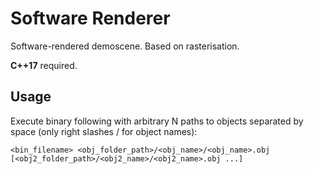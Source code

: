 # Software Renderer
Software-rendered demoscene. Based on rasterisation. 

**C++17** required.

## Usage
Execute binary following with arbitrary N paths to objects separated by space (only right slashes / for object names):

`<bin_filename> <obj_folder_path>/<obj_name>/<obj_name>.obj [<obj2_folder_path>/<obj2_name>/<obj2_name>.obj ...]`
